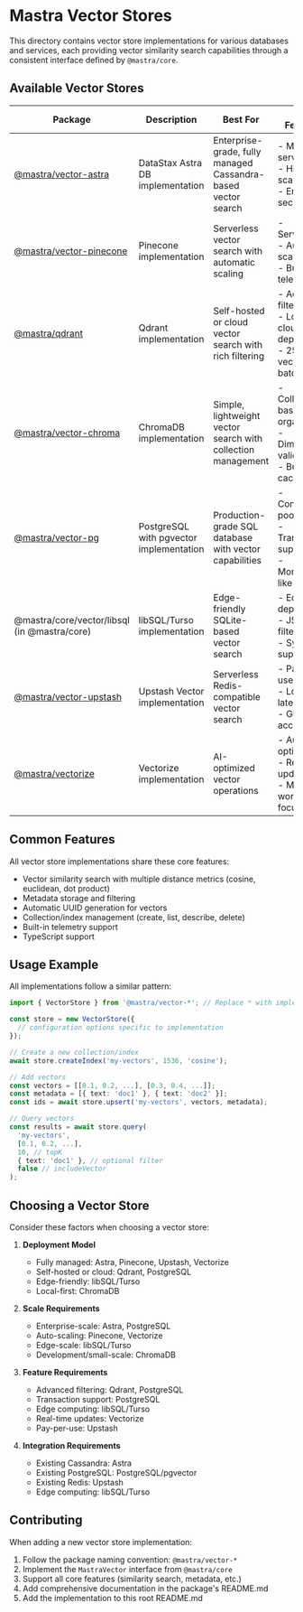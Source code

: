 # Mastra Vector Stores

This directory contains vector store implementations for various databases and services, each providing vector similarity search capabilities through a consistent interface defined by `@mastra/core`.

## Available Vector Stores

| Package                                      | Description                             | Best For                                                      | Key Features                                                                    |
| -------------------------------------------- | --------------------------------------- | ------------------------------------------------------------- | ------------------------------------------------------------------------------- |
| [@mastra/vector-astra](./astra)              | DataStax Astra DB implementation        | Enterprise-grade, fully managed Cassandra-based vector search | - Managed service<br>- High scalability<br>- Enterprise security                |
| [@mastra/vector-pinecone](./pinecone)        | Pinecone implementation                 | Serverless vector search with automatic scaling               | - Serverless<br>- Auto-scaling<br>- Built-in telemetry                          |
| [@mastra/qdrant](../stores/qdrant)           | Qdrant implementation                   | Self-hosted or cloud vector search with rich filtering        | - Advanced filtering<br>- Local or cloud deployment<br>- 256 vectors per batch  |
| [@mastra/vector-chroma](./chroma)            | ChromaDB implementation                 | Simple, lightweight vector search with collection management  | - Collection-based organization<br>- Dimension validation<br>- Built-in caching |
| [@mastra/vector-pg](./pg)                    | PostgreSQL with pgvector implementation | Production-grade SQL database with vector capabilities        | - Connection pooling<br>- Transaction support<br>- MongoDB-like filtering       |
| @mastra/core/vector/libsql (in @mastra/core) | libSQL/Turso implementation             | Edge-friendly SQLite-based vector search                      | - Edge deployment<br>- JSON filtering<br>- Sync support                         |
| [@mastra/vector-upstash](./upstash)          | Upstash Vector implementation           | Serverless Redis-compatible vector search                     | - Pay-per-use<br>- Low latency<br>- Global access                               |
| [@mastra/vectorize](../stores/vectorize)     | Vectorize implementation                | AI-optimized vector operations                                | - Auto optimization<br>- Real-time updates<br>- ML workload focused             |

## Common Features

All vector store implementations share these core features:

- Vector similarity search with multiple distance metrics (cosine, euclidean, dot product)
- Metadata storage and filtering
- Automatic UUID generation for vectors
- Collection/index management (create, list, describe, delete)
- Built-in telemetry support
- TypeScript support

## Usage Example

All implementations follow a similar pattern:

```typescript
import { VectorStore } from '@mastra/vector-*'; // Replace * with implementation

const store = new VectorStore({
  // configuration options specific to implementation
});

// Create a new collection/index
await store.createIndex('my-vectors', 1536, 'cosine');

// Add vectors
const vectors = [[0.1, 0.2, ...], [0.3, 0.4, ...]];
const metadata = [{ text: 'doc1' }, { text: 'doc2' }];
const ids = await store.upsert('my-vectors', vectors, metadata);

// Query vectors
const results = await store.query(
  'my-vectors',
  [0.1, 0.2, ...],
  10, // topK
  { text: 'doc1' }, // optional filter
  false // includeVector
);
```

## Choosing a Vector Store

Consider these factors when choosing a vector store:

1. **Deployment Model**

   - Fully managed: Astra, Pinecone, Upstash, Vectorize
   - Self-hosted or cloud: Qdrant, PostgreSQL
   - Edge-friendly: libSQL/Turso
   - Local-first: ChromaDB

2. **Scale Requirements**

   - Enterprise-scale: Astra, PostgreSQL
   - Auto-scaling: Pinecone, Vectorize
   - Edge-scale: libSQL/Turso
   - Development/small-scale: ChromaDB

3. **Feature Requirements**

   - Advanced filtering: Qdrant, PostgreSQL
   - Transaction support: PostgreSQL
   - Edge computing: libSQL/Turso
   - Real-time updates: Vectorize
   - Pay-per-use: Upstash

4. **Integration Requirements**
   - Existing Cassandra: Astra
   - Existing PostgreSQL: PostgreSQL/pgvector
   - Existing Redis: Upstash
   - Edge computing: libSQL/Turso

## Contributing

When adding a new vector store implementation:

1. Follow the package naming convention: `@mastra/vector-*`
2. Implement the `MastraVector` interface from `@mastra/core`
3. Support all core features (similarity search, metadata, etc.)
4. Add comprehensive documentation in the package's README.md
5. Add the implementation to this root README.md
